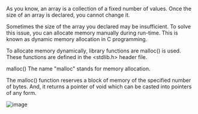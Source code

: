  As you know, an array is a collection of a fixed number of values. Once the size of an array is declared, you cannot change it.

Sometimes the size of the array you declared may be insufficient. To solve this issue, you can allocate memory manually during run-time. This is known as dynamic memory allocation in C programming.

To allocate memory dynamically, library functions are malloc() is used. These functions are defined in the <stdlib.h> header file.

malloc()
The name "malloc" stands for memory allocation.

The malloc() function reserves a block of memory of the specified number of bytes. And, it returns a pointer of void which can be casted into pointers of any form.

![image](https://user-images.githubusercontent.com/125429673/234374020-3fc19a2f-e5f1-47a1-bf5b-8c063e218610.png)
